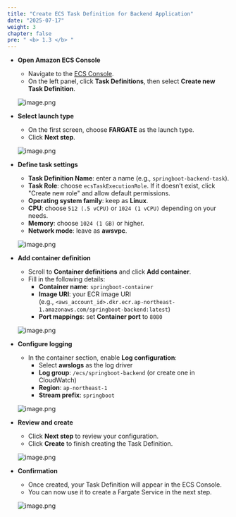 ```yaml
---
title: "Create ECS Task Definition for Backend Application"
date: "2025-07-17"
weight: 3
chapter: false
pre: " <b> 1.3 </b> "
---
```


- **Open Amazon ECS Console**

    - Navigate to the [ECS Console](https://console.aws.amazon.com/ecs).
    - On the left panel, click **Task Definitions**, then select **Create new Task Definition**.

    ![image.png](/images/deploy_backend_taskdef/open_ecs_task_definitions.png)

- **Select launch type**

    - On the first screen, choose **FARGATE** as the launch type.
    - Click **Next step**.

    ![image.png](/images/deploy_backend_taskdef/select_fargate.png)

- **Define task settings**

    - **Task Definition Name**: enter a name (e.g., `springboot-backend-task`).
    - **Task Role**: choose `ecsTaskExecutionRole`. If it doesn’t exist, click "Create new role" and allow default permissions.
    - **Operating system family**: keep as **Linux**.
    - **CPU**: choose `512 (.5 vCPU)` or `1024 (1 vCPU)` depending on your needs.
    - **Memory**: choose `1024 (1 GB)` or higher.
    - **Network mode**: leave as **awsvpc**.

    ![image.png](/images/deploy_backend_taskdef/task_settings.png)

- **Add container definition**

    - Scroll to **Container definitions** and click **Add container**.
    - Fill in the following details:
        - **Container name**: `springboot-container`
        - **Image URI**: your ECR image URI  
          (e.g., `<aws_account_id>.dkr.ecr.ap-northeast-1.amazonaws.com/springboot-backend:latest`)
        - **Port mappings**: set **Container port** to `8080`

    ![image.png](/images/deploy_backend_taskdef/add_container.png)

- **Configure logging**

    - In the container section, enable **Log configuration**:
        - Select **awslogs** as the log driver
        - **Log group**: `/ecs/springboot-backend` (or create one in CloudWatch)
        - **Region**: `ap-northeast-1`
        - **Stream prefix**: `springboot`

    ![image.png](/images/deploy_backend_taskdef/logging_config.png)

- **Review and create**

    - Click **Next step** to review your configuration.
    - Click **Create** to finish creating the Task Definition.

    ![image.png](/images/deploy_backend_taskdef/review_create_task.png)

- **Confirmation**

    - Once created, your Task Definition will appear in the ECS Console.
    - You can now use it to create a Fargate Service in the next step.

    ![image.png](/images/deploy_backend_taskdef/task_definition_created.png)
